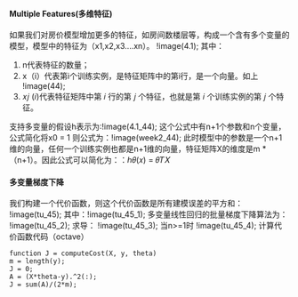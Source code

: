 #### Multiple Features(多维特征)
如果我们对房价模型增加更多的特征，如房间数楼层等，构成一个含有多个变量的模型，模型中的特征为（x1,x2,x3....xn）。
!image(4.1);
其中：
1. n代表特征的数量；
2. x（i）代表第i个训练实例，是特征矩阵中的第i行，是一个向量。如上
!image(44);
3. 𝑥𝑗 (𝑖)代表特征矩阵中第 𝑖 行的第 𝑗 个特征，也就是第 𝑖 个训练实例的第 𝑗 个特征。 

支持多变量的假设h表示为:!image(4.1_44);
这个公式中有n+1个参数和n个变量，公式简化将x0 = 1 则公式为：!image(week2_44);
此时模型中的参数是一个n+1维的向量，任何一个训练实例也都是n+1维的向量，特征矩阵X的维度是m * （n+1）。因此公式可以简化为：：ℎ𝜃(𝑥) = 𝜃𝑇𝑋
 #### 多变量梯度下降
 我们构建一个代价函数，则这个代价函数是所有建模误差的平方和：
 !image(tu_45);
 其中：!image(tu_45_1);
 多变量线性回归的批量梯度下降算法为：
 !image(tu_45_2);
 求导：
 !image(tu_45_3);
 当n>=1时
 !image(tu_45_4);
 计算代价函数代码（octave）
 ```
 function J = computeCost(X, y, theta)
 m = length(y); 
 J = 0;
 A = (X*theta-y).^2(:);
 J = sum(A)/(2*m);
 ```